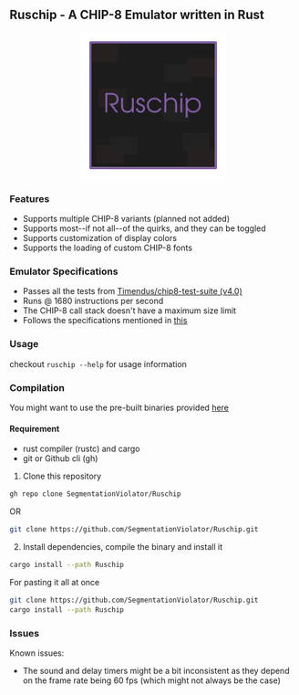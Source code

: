 ## Ruschip - A CHIP-8 Emulator written in Rust

<p align="center">
    <img src="assets/Ruschip.svg" width="256px" heigth="256px" />
</p>

### Features
- Supports multiple CHIP-8 variants (planned not added)
- Supports most--if not all--of the quirks, and they can be toggled
- Supports customization of display colors
- Supports the loading of custom CHIP-8 fonts

### Emulator Specifications
- Passes all the tests from [Timendus/chip8-test-suite (v4.0)](https://github.com/Timendus/chip8-test-suite)
- Runs @ 1680 instructions per second
- The CHIP-8 call stack doesn't have a maximum size limit
- Follows the specifications mentioned in [this](http://devernay.free.fr/hacks/chip8/C8TECH10.HTM#2.0)

### Usage
checkout `ruschip --help` for usage information

### Compilation

You might want to use the pre-built binaries provided [here](https://github.com/SegmentationViolator/Ruschip/releases/)

#### Requirement

- rust compiler (rustc) and cargo
- git or Github cli (gh)

1. Clone this repository
```sh
gh repo clone SegmentationViolator/Ruschip
```

OR

```sh
git clone https://github.com/SegmentationViolator/Ruschip.git
```

2. Install dependencies, compile the binary and install it
```sh
cargo install --path Ruschip
```

For pasting it all at once
```sh
git clone https://github.com/SegmentationViolator/Ruschip.git
cargo install --path Ruschip
```

### Issues
Known issues:
- The sound and delay timers might be a bit inconsistent as they depend on the frame rate being 60 fps (which might not always be the case)
